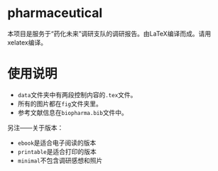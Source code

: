 # pharmaceutical

本项目是服务于“药化未来”调研支队的调研报告。由LaTeX编译而成。请用xelatex编译。

# 使用说明

- `data`文件夹中有两段控制内容的`.tex`文件。
- 所有的图片都在`fig`文件夹里。
- 参考文献信息在`biopharma.bib`文件中。

另注——关于版本：
- `ebook`是适合电子阅读的版本
- `printable`是适合打印的版本
- `minimal`不包含调研感想和照片